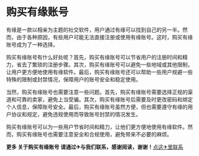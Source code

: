 # 购买有缘账号

有缘是一款以相亲为主题的社交软件，用户通过有缘可以找到自己的另一半。然而，由于各种原因，有些用户可能无法直接注册或使用有缘账号。这时，购买有缘账号成为了一种选择。

购买有缘账号有什么好处呢？首先，购买有缘账号可以节省用户的注册时间和精力，省去了繁琐的注册步骤。其次，购买有缘账号可以避免一些地域或其他限制，让用户更方便地使用有缘软件。最后，购买有缘账号还可以帮助一些用户规避一些特殊的限制或封禁情况，保障用户的账号安全和稳定使用。

当然，购买有缘账号也需要注意一些问题。首先，购买有缘账号需要选择正规的渠道和可靠的卖家，避免上当受骗。其次，购买有缘账号后需要及时更改密码和绑定个人信息，保障账号安全。最后，购买有缘账号虽然方便，但也需要遵守有缘的用户协议和规定，避免违规使用而导致账号封禁的情况发生。

购买有缘账号可以为一些用户节省时间和精力，让他们更方便地使用有缘软件。然而，购买有缘账号也需要注意安全和合规使用，避免带来不必要的麻烦。

**更多 关于购买有缘账号 请通过✈与我们联系，感谢阅读，谢谢！**[点这✈里联系](https://ww.k02.cc)
